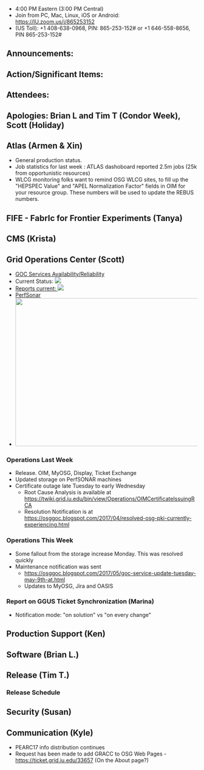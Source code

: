    * 4:00 PM Eastern (3:00 PM Central)
   * Join from PC, Mac, Linux, iOS or Android: https://IU.zoom.us/j/865253152
   * (US Toll): +1 408-638-0968, PIN: 865-253-152# or +1 646-558-8656, PIN 865-253-152#

## Announcements: 

## Action/Significant Items: 

## Attendees: 

## Apologies: Brian L and Tim T (Condor Week), Scott (Holiday)

## Atlas (Armen & Xin)
   * General production status. 
   * Job statistics for last week : ATLAS dashoboard reported 2.5m jobs (25k from opportunistic resources)
   * WLCG monitoring folks want to remind OSG WLCG sites, to fill up the "HEPSPEC Value" and "APEL Normalization Factor" fields in OIM for your resource group. These numbers will be used to update the REBUS numbers. 


## FIFE - FabrIc for Frontier Experiments (Tanya)

## CMS (Krista)

## Grid Operations Center (Scott)
   * [GOC Services Availability/Reliability](http://tinyurl.com/pre26vw)
   * Current Status: [<img src="http://monitor.grid.iu.edu/availability/production_status.png">](http://monitor.grid.iu.edu/availability/production.html)
   * <a href="http://reports.grid.iu.edu/reports/">Reports current: <img src="http://steige.grid.iu.edu/steige/status_reports.png"></a>
   * [PerfSonar](http://maddash.aglt2.org/maddash-webui/index.cgi?dashboard=OSG\%20Grid\%20Operations\%20Center\%20Test\%20Mesh\%20Config)
   * <img src="http://osg-flock.grid.iu.edu/monitoring/condor/condor_7day.png" width='630' height='390'  /><br>

### Operations Last Week
  * Release. OIM, MyOSG, Display, Ticket Exchange
  * Updated storage on PerfSONAR machines
  * Certificate outage late Tuesday to early Wednesday
     * Root Cause Analysis is available at https://twiki.grid.iu.edu/bin/view/Operations/OIMCertificateIssuingRCA
     * Resolution Notification is at https://osggoc.blogspot.com/2017/04/resolved-osg-pki-currently-experiencing.html

### Operations This Week
   * Some fallout from the storage increase Monday. This was resolved quickly 
   * Maintenance notification was sent
      * https://osggoc.blogspot.com/2017/05/goc-service-update-tuesday-may-9th-at.html
      * Updates to MyOSG, Jira and OASIS
      
### Report on GGUS Ticket Synchronization (Marina)
   * Notification mode: "on solution" vs "on every change"

## Production Support (Ken)

## Software (Brian L.)


## Release (Tim T.)
### Release Schedule

## Security (Susan)

## Communication (Kyle)
   * PEARC17 info distribution continues
   * Request has been made to add GRACC to OSG Web Pages - https://ticket.grid.iu.edu/33657 (On the About page?)
